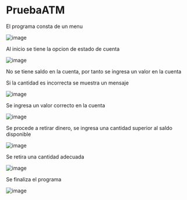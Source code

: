 # PruebaATM

El programa consta de un menu

![image](https://user-images.githubusercontent.com/97325189/203371584-0944950b-3741-4363-9627-d1078a5a47a6.png)

Al inicio se tiene la opcion de estado de cuenta

![image](https://user-images.githubusercontent.com/97325189/203371800-b80ff2b4-6b89-4dd7-b50f-283a71c48c96.png)

No se tiene saldo en la cuenta, por tanto se ingresa un valor en la cuenta

Si la cantidad es incorrecta se muestra un mensaje

![image](https://user-images.githubusercontent.com/97325189/203371927-1387a817-e405-4c26-a777-b600d74f9585.png)

Se ingresa un valor correcto en la cuenta

![image](https://user-images.githubusercontent.com/97325189/203372152-90b91e78-244e-45cb-b74d-118102416e08.png)

Se procede a retirar dinero, se ingresa una cantidad superior al saldo disponible

![image](https://user-images.githubusercontent.com/97325189/203372393-03198049-75cb-4621-8f34-3bf3e52f9285.png)

Se retira una cantidad adecuada

![image](https://user-images.githubusercontent.com/97325189/203372507-12c159b9-36c2-4852-869c-f18e1972bb16.png)

Se finaliza el programa

![image](https://user-images.githubusercontent.com/97325189/203372669-18d0202b-ac61-41f0-adab-f32a5ed26739.png)
